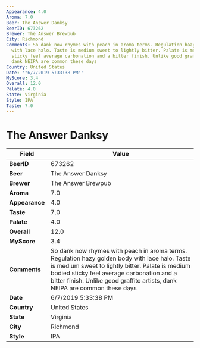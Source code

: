 ```yaml
---
Appearance: 4.0
Aroma: 7.0
Beer: The Answer Danksy
BeerID: 673262
Brewer: The Answer Brewpub
City: Richmond
Comments: So dank now rhymes with peach in aroma terms. Regulation hazy golden body
  with lace halo. Taste is medium sweet to lightly bitter. Palate is medium bodied
  sticky feel average carbonation and a bitter finish. Unlike good graffito artists,
  dank NEIPA are common these days
Country: United States
Date: '"6/7/2019 5:33:38 PM"'
MyScore: 3.4
Overall: 12.0
Palate: 4.0
State: Virginia
Style: IPA
Taste: 7.0
---
```


# The Answer Danksy

| Field         | Value |
|---------------|-------|
| **BeerID** | 673262 |
| **Beer** | The Answer Danksy |
| **Brewer** | The Answer Brewpub |
| **Aroma** | 7.0 |
| **Appearance** | 4.0 |
| **Taste** | 7.0 |
| **Palate** | 4.0 |
| **Overall** | 12.0 |
| **MyScore** | 3.4 |
| **Comments** | So dank now rhymes with peach in aroma terms. Regulation hazy golden body with lace halo. Taste is medium sweet to lightly bitter. Palate is medium bodied sticky feel average carbonation and a bitter finish. Unlike good graffito artists, dank NEIPA are common these days |
| **Date** | 6/7/2019 5:33:38 PM |
| **Country** | United States |
| **State** | Virginia |
| **City** | Richmond |
| **Style** | IPA |

